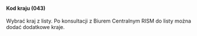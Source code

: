 #### **Kod kraju (043)**

Wybrać kraj z listy. Po konsultacji z Biurem Centralnym RISM do listy można dodać dodatkowe kraje.